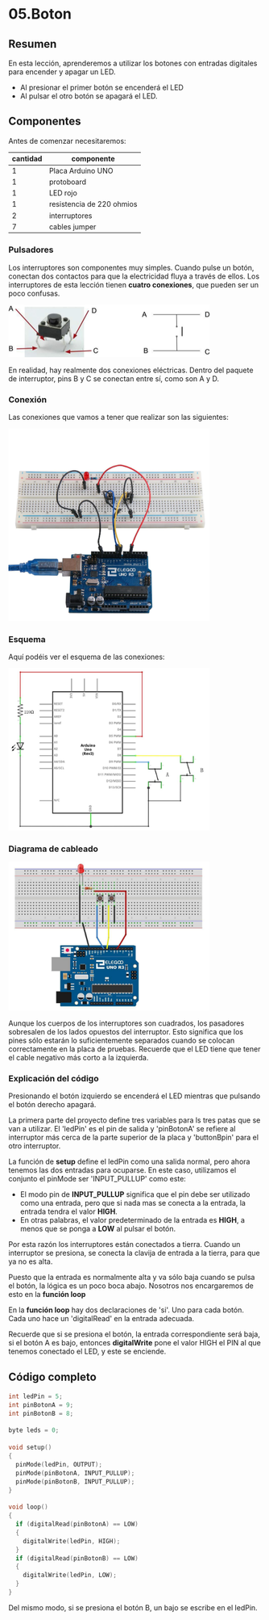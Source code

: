# 05.Boton

## Resumen 

En esta lección, aprenderemos a utilizar los botones con entradas digitales para  encender y apagar un LED.  

- Al presionar el primer botón se encenderá el LED
- Al pulsar el otro botón se apagará el LED.  

## Componentes

Antes de comenzar necesitaremos:

| cantidad | componente | 
| -- | -- |
| 1 | Placa Arduino UNO|
| 1 | protoboard |
| 1 | LED rojo|
| 1 | resistencia de 220 ohmios |
| 2 | interruptores|
| 7 | cables jumper |

### Pulsadores

Los interruptores son componentes muy simples. Cuando pulse un botón, conectan dos contactos para que la electricidad fluya a través de ellos. Los interruptores de esta lección tienen **cuatro conexiones**, que pueden ser un poco confusas.

<img width="400" src="media/image67.jpeg" id="image67">

En realidad, hay realmente dos conexiones eléctricas. Dentro del paquete de interruptor, pins B y C se conectan entre sí, como son A y D.

### Conexión

Las conexiones que vamos a tener que realizar son las siguientes:

<img width="400" src="media/image70.jpeg" id="image70">

### Esquema

Aquí podéis ver el esquema de las conexiones:

<img width="400" src="media/image68.jpeg" id="image68">

### Diagrama de cableado

<img width="400" src="media/image69.jpeg" id="image69">

Aunque los cuerpos de los interruptores son cuadrados, los pasadores sobresalen de los lados opuestos del interruptor. Esto significa que los pines sólo estarán lo suficientemente separados cuando se colocan correctamente en la placa de pruebas. Recuerde que el LED tiene que tener el cable negativo más corto a la izquierda.

### Explicación del código

Presionando el botón izquierdo se encenderá el LED mientras que pulsando el botón derecho apagará.

La primera parte del proyecto define tres variables para ls tres patas que se van a utilizar. El 'ledPin' es el pin de salida y 'pinBotonA' se refiere al interruptor más cerca de la parte superior de la placa y 'buttonBpin' para el otro interruptor.

La función de **setup** define el ledPin como una salida normal, pero ahora tenemos las dos entradas para ocuparse. 
En este caso, utilizamos el conjunto el pinMode ser 'INPUT_PULLUP' como este:

- El modo pin de **INPUT_PULLUP** significa que el pin debe ser utilizado como una entrada, pero que si nada mas se conecta a la entrada, la entrada tendra el valor **HIGH**. 
- En otras palabras, el valor predeterminado de la entrada es **HIGH**, a menos que se ponga a **LOW** al pulsar el botón.

Por esta razón los interruptores están conectados a tierra. Cuando un interruptor se presiona, se conecta la clavija de entrada a la tierra, para que ya no es alta.

Puesto que la entrada es normalmente alta y va sólo baja cuando se pulsa el botón, la lógica es un poco boca abajo. Nosotros nos encargaremos de esto en la **función loop**

En la **función loop** hay dos declaraciones de 'si'. Uno para cada botón. Cada uno hace un 'digitalRead' en la entrada adecuada.

Recuerde que si se presiona el botón, la entrada correspondiente será baja, si el botón A es bajo, entonces  **digitalWrite** pone el valor HIGH el PIN al que tenemos conectado el LED, y este se enciende.

## Código completo

```c linenums="1" title="pruebaBoton.ino"
int ledPin = 5;
int pinBotonA = 9;
int pinBotonB = 8;

byte leds = 0;

void setup() 
{
  pinMode(ledPin, OUTPUT);
  pinMode(pinBotonA, INPUT_PULLUP);  
  pinMode(pinBotonB, INPUT_PULLUP);  
}

void loop() 
{
  if (digitalRead(pinBotonA) == LOW)
  {
    digitalWrite(ledPin, HIGH);
  }
  if (digitalRead(pinBotonB) == LOW)
  {
    digitalWrite(ledPin, LOW);
  }
}
``` 

Del mismo modo, si se presiona el botón B, un bajo se escribe en el ledPin.
